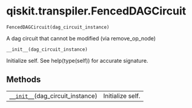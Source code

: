 <span id="qiskit-transpiler-fenceddagcircuit" />

# qiskit.transpiler.FencedDAGCircuit

`FencedDAGCircuit(dag_circuit_instance)`

A dag circuit that cannot be modified (via remove\_op\_node)

`__init__(dag_circuit_instance)`

Initialize self. See help(type(self)) for accurate signature.

## Methods

|                                                                                                                                  |                  |
| -------------------------------------------------------------------------------------------------------------------------------- | ---------------- |
| [`__init__`](#qiskit.transpiler.FencedDAGCircuit.__init__ "qiskit.transpiler.FencedDAGCircuit.__init__")(dag\_circuit\_instance) | Initialize self. |
